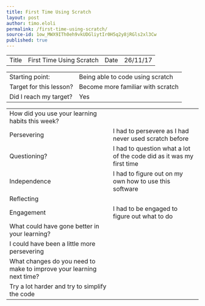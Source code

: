 ```yaml
---
title: First Time Using Scratch
layout: post
author: timo.eloli
permalink: /first-time-using-scratch/
source-id: 1ow_MWX9ITh0eh9vkUDGliytIr0H5q2y8jRGls2xl3Cw
published: true
---
```

<table>
  <tr>
    <td>Title</td>
    <td>First Time Using Scratch</td>
    <td>Date</td>
    <td>26/11/17</td>
  </tr>
</table>


<table>
  <tr>
    <td>Starting point:</td>
    <td>Being able to code using scratch</td>
  </tr>
  <tr>
    <td>Target for this lesson?</td>
    <td>Become more familiar with scratch</td>
  </tr>
  <tr>
    <td>Did I reach my target? </td>
    <td>Yes</td>
  </tr>
</table>


<table>
  <tr>
    <td>How did you use your learning habits this week?</td>
    <td></td>
  </tr>
  <tr>
    <td>Persevering</td>
    <td>I had to persevere as I had never used scratch before</td>
  </tr>
  <tr>
    <td>Questioning?</td>
    <td>I had to question what a lot of the code did as it was my first time</td>
  </tr>
  <tr>
    <td>Independence</td>
    <td>I had to figure out on my own how to use this software</td>
  </tr>
  <tr>
    <td>Reflecting</td>
    <td></td>
  </tr>
  <tr>
    <td>Engagement</td>
    <td>I had to be engaged to figure out what to do</td>
  </tr>
  <tr>
    <td>What could have gone better in your learning?</td>
    <td></td>
  </tr>
  <tr>
    <td>I could have been a little more persevering</td>
    <td></td>
  </tr>
  <tr>
    <td>What changes do you need to make to improve your learning next time?</td>
    <td></td>
  </tr>
  <tr>
    <td>Try a lot harder and try to simplify the code</td>
    <td></td>
  </tr>
</table>


